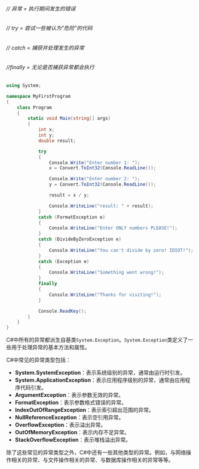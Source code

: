
###### // 异常 = 执行期间发生的错误

###### // try = 尝试一些被认为“危险”的代码
###### // catch = 捕获并处理发生的异常
###### //finally = 无论是否捕获异常都会执行

```c#
using System;

namespace MyFirstProgram
{
    class Program
    {
        static void Main(string[] args)
        {
            int x;
            int y;
            double result;

            try
            {
                Console.Write("Enter number 1: ");
                x = Convert.ToInt32(Console.ReadLine());

                Console.Write("Enter number 2: ");
                y = Convert.ToInt32(Console.ReadLine());

                result = x / y;

                Console.WriteLine("result: " + result);
            }
            catch (FormatException e)
            {
                Console.WriteLine("Enter ONLY numbers PLEASE!");
            }
            catch (DivideByZeroException e)
            {
                Console.WriteLine("You can't divide by zero! IDIOT!");
            }
            catch (Exception e)
            {
                Console.WriteLine("Something went wrong!");
            }
            finally
            {
                Console.WriteLine("Thanks for visiting!");
            }

            Console.ReadKey();
        }
    }
}
```

C#中所有的异常都派生自基类`System.Exception`。`System.Exception`类定义了一些用于处理异常的基本方法和属性。

C#中常见的异常类型包括：

- **System.SystemException**：表示系统级别的异常，通常由运行时引发。
- **System.ApplicationException**：表示应用程序级别的异常，通常由应用程序代码引发。
- **ArgumentException**：表示参数无效的异常。
- **FormatException**：表示参数格式错误的异常。
- **IndexOutOfRangeException**：表示索引超出范围的异常。
- **NullReferenceException**：表示空引用异常。
- **OverflowException**：表示溢出异常。
- **OutOfMemoryException**：表示内存不足异常。
- **StackOverflowException**：表示堆栈溢出异常。

除了这些常见的异常类型之外，C#中还有一些其他类型的异常。例如，与网络操作相关的异常、与文件操作相关的异常、与数据库操作相关的异常等等。